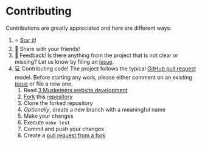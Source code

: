 # Contributing

<!-- Copy of CONTRIBUTING.md -->

Contributions are greatly appreciated and here are different ways:

1. :star: [Star it][linkProjectRepo]!
1. :mega: Share with your friends!
1. :thought_balloon: Feedback! Is there anything from the project that is not clear or missing? Let us know by filing an [issue][linkProjectIssue].
1. :computer: Contributing code! The project follows the typical [GitHub pull request][linkGitHubPR] model. Before starting any work, please either comment on an existing [issue][linkProjectIssue] or file a new one.
	1. Read [3 Musketeers website development][linkProjectREADME]
	1. [Fork][linkGitHubFork] this [repository][linkProjectRepo]
	1. Clone the forked repository
	1. _Optionally_, create a new branch with a meaningful name
	1. Make your changes
	1. Execute `make test`
	1. Commit and push your changes
	1. Create a [pull request from a fork][linkGitHubPRFork]


[linkGitHubFork]: https://help.github.com/en/github/getting-started-with-github/fork-a-repo
[linkGitHubPRFork]: https://help.github.com/en/github/collaborating-with-issues-and-pull-requests/creating-a-pull-request-from-a-fork
[linkGitHubPR]: https://help.github.com/en/github/collaborating-with-issues-and-pull-requests/about-pull-requests
[linkProjectIssue]: https://github.com/flemay/3musketeers/issues
[linkProjectREADME]: https://github.com/flemay/3musketeers?tab=readme-ov-file#3-musketeers-website-development
[linkProjectRepo]: https://github.com/flemay/3musketeers
